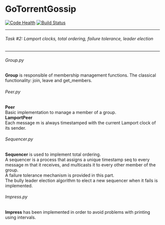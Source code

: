 # GoTorrentGossip
[![Code Health](https://landscape.io/github/evapujals/GoTorrentGossip/master/landscape.svg?style=flat)](https://landscape.io/github/evapujals/GoTorrentGossip/master)
[![Build Status](https://travis-ci.org/evapujals/GoTorrentGossip.svg?branch=master)](https://travis-ci.org/evapujals/GoTorrentGossip)

-------------------------------------
###### Task #2: Lamport clocks, total ordering, failure tolerance, leader election
-------------------------------------
###### Group.py
**Group** is responsible of membership management functions.
The classical functionality: join, leave and get_members.
###### Peer.py
**Peer**<br />
Basic implementation to manage a member of a group.<br />
**LamportPeer**<br />
Each message m is always timestamped with the current Lamport clock of its sender.
###### Sequencer.py
**Sequencer** is used to implement total ordering.<br />
A sequencer is a process that assigns a unique timestamp seq to every message m that it receives, and multicasts it to every other member of the group.<br />
A failure tolerance mechanism is provided in this part.<br />
The bully leader election algorithm to elect a new sequencer when it fails is implemented.
###### Impress.py
**Impress** has been implemented in order to avoid problems with printing using intervals.
